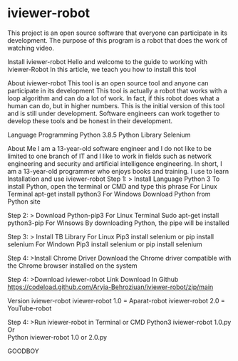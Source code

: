 # iviewer-robot
This project is an open source software that everyone can participate in its development. The purpose of this program is a robot that does the work of watching video.

Install iviewer-robot
Hello and welcome to the guide to working with iviewer-Robot In this article, we teach you how to install this tool

About  iviewer-robot
This tool is an open source tool and anyone can participate in its development This tool is actually a robot that works with a loop algorithm and can do a lot of work. In fact, if this robot does what a human can do, but in higher numbers. This is the initial version of this tool and is still under development. Software engineers can work together to develop these tools and be honest in their development.

Language Programming
Python 3.8.5
Python Library Selenium

About Me
I am a 13-year-old software engineer and I do not like to be limited to one branch of IT and I like to work in fields such as network engineering and security and artificial intelligence engineering. In short, I am a 13-year-old programmer who enjoys books and training. I use to learn
Installation and use iviewer-robot
Step 1: > Install Language Python 3
To install Python, open the terminal or CMD and type this phrase
For Linux Terminal
apt-get install python3
For Windows
Download Python from Python site

Step 2: > Download Python-pip3
For Linux Terminal
Sudo apt-get install python3-pip
For Winsows
By downloading Python, the pipe will be installed

Step 3: > Install TB Library
For Linux
Pip3 install selenium or pip install selenium
For Windown
Pip3 install selenium or pip install selenium

Step 4: >Install Chrome Driver
Download the Chrome driver compatible with the Chrome browser installed on the system

Step 4: >Download iviewer-robot
Link Download In Github
https://codeload.github.com/Aryia-Behroziuan/iviewer-robot/zip/main

Version iviewer-robot
iviewer-robot 1.0 = Aparat-robot
iviewer-robot 2.0 =  YouTube-robot

Step 4: >Run iviewer-robot in Terminal or CMD 
Python3 iviewer-robot 1.0.py
Or  
Python iviewer-robot 1.0 or 2.0.py



GOODBOY
